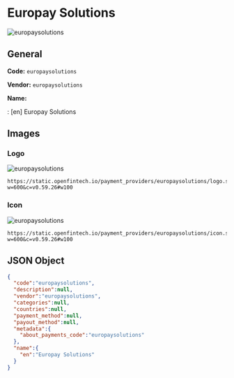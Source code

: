 
# Europay Solutions 
![europaysolutions](https://static.openfintech.io/payment_providers/europaysolutions/logo.svg?w=600&c=v0.59.26#w100)  

## General 
 
**Code:** `europaysolutions`  
 
**Vendor:** `europaysolutions`  
 
**Name:**  
 
:	[en] Europay Solutions  

## Images 

### Logo 
 
![europaysolutions](https://static.openfintech.io/payment_providers/europaysolutions/logo.svg?w=600&c=v0.59.26#w100)  

```
https://static.openfintech.io/payment_providers/europaysolutions/logo.svg?w=600&c=v0.59.26#w100
```  

### Icon 
 
![europaysolutions](https://static.openfintech.io/payment_providers/europaysolutions/icon.svg?w=600&c=v0.59.26#w100)  

```
https://static.openfintech.io/payment_providers/europaysolutions/icon.svg?w=600&c=v0.59.26#w100
```  

## JSON Object 

```json
{
  "code":"europaysolutions",
  "description":null,
  "vendor":"europaysolutions",
  "categories":null,
  "countries":null,
  "payment_method":null,
  "payout_method":null,
  "metadata":{
    "about_payments_code":"europaysolutions"
  },
  "name":{
    "en":"Europay Solutions"
  }
}
```  
